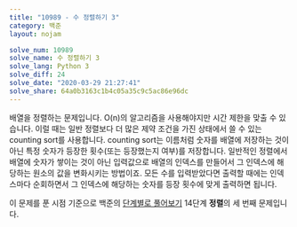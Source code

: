 ```yaml
---
title: "10989 - 수 정렬하기 3"
category: 백준
layout: nojam

solve_num: 10989
solve_name: 수 정렬하기 3
solve_lang: Python 3
solve_diff: 24
solve_date: "2020-03-29 21:27:41"
solve_share: 64a0b3163c1b4c05a35c9c5ac86e96dc
---
```


배열을 정렬하는 문제입니다. O(n)의 알고리즘을 사용해야지만 시간 제한을 맞출 수 있습니다. 이럴 때는 일반 정렬보다 더 많은 제약 조건을 가진 상태에서 쓸 수 있는 counting sort를 사용합니다. counting sort는 이름처럼 숫자를 배열에 저장하는 것이 아닌 특정 숫자가 등장한 횟수(또는 등장했는지 여부)를 저장합니다. 일반적인 정렬에서 배열에 숫자가 쌓이는 것이 아닌 입력값으로 배열의 인덱스를 만들어서 그 인덱스에 해당하는 원소의 값을 변화시키는 방법이죠. 모든 수를 입력받았다면 출력할 때에는 인덱스마다 순회하면서 그 인덱스에 해당하는 숫자를 등장 횟수에 맞게 출력하면 됩니다.

이 문제를 푼 시점 기준으로 백준의 [단계별로 풀어보기](http://noj.am/p/s) 14단계 **정렬**의 세 번째 문제입니다.
